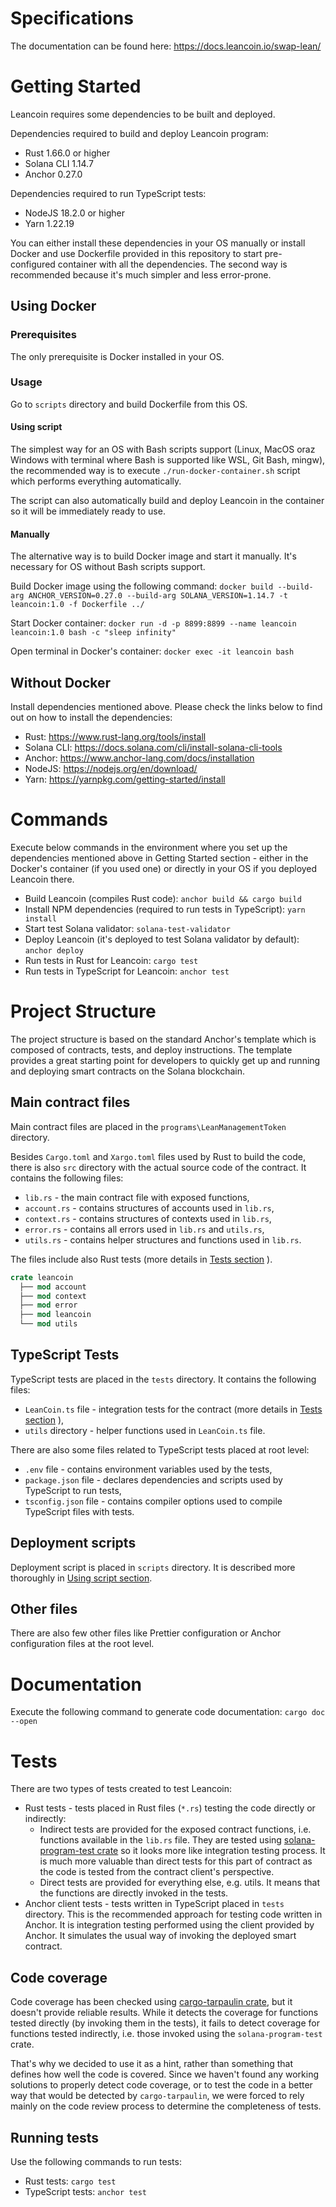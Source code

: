 # Specifications
The documentation can be found here: https://docs.leancoin.io/swap-lean/

# Getting Started
Leancoin requires some dependencies to be built and deployed.

Dependencies required to build and deploy Leancoin program:
- Rust 1.66.0 or higher
- Solana CLI 1.14.7
- Anchor 0.27.0

Dependencies required to run TypeScript tests:
- NodeJS 18.2.0 or higher
- Yarn 1.22.19

You can either install these dependencies in your OS manually or install Docker and use Dockerfile provided in this repository to start pre-configured container with all the dependencies. The second way is recommended because it's much simpler and less error-prone.

## Using Docker

### Prerequisites
The only prerequisite is Docker installed in your OS.

### Usage
Go to `scripts` directory and build Dockerfile from this OS.

#### Using script
The simplest way for an OS with Bash scripts support (Linux, MacOS oraz Windows with terminal where Bash is supported like WSL, Git Bash, mingw), the recommended way is to execute `./run-docker-container.sh` script which performs everything automatically.

The script can also automatically build and deploy Leancoin in the container so it will be immediately ready to use.

#### Manually
The alternative way is to build Docker image and start it manually. It's necessary for OS without Bash scripts support.

Build Docker image using the following command:
`docker build --build-arg ANCHOR_VERSION=0.27.0 --build-arg SOLANA_VERSION=1.14.7 -t leancoin:1.0 -f Dockerfile ../`

Start Docker container:
`docker run -d -p 8899:8899 --name leancoin leancoin:1.0 bash -c "sleep infinity"`

Open terminal in Docker's container:
`docker exec -it leancoin bash`

## Without Docker
Install dependencies mentioned above. Please check the links below to find out on how to install the dependencies:
- Rust: https://www.rust-lang.org/tools/install
- Solana CLI: https://docs.solana.com/cli/install-solana-cli-tools
- Anchor: https://www.anchor-lang.com/docs/installation
- NodeJS: https://nodejs.org/en/download/
- Yarn: https://yarnpkg.com/getting-started/install

# Commands
Execute below commands in the environment where you set up the dependencies mentioned above in Getting Started section - either in the Docker's container (if you used one) or directly in your OS if you deployed Leancoin there.

- Build Leancoin (compiles Rust code): `anchor build && cargo build`
- Install NPM dependencies (required to run tests in TypeScript): `yarn install`
- Start test Solana validator: `solana-test-validator`
- Deploy Leancoin (it's deployed to test Solana validator by default): `anchor deploy`
- Run tests in Rust for Leancoin: `cargo test`
- Run tests in TypeScript for Leancoin: `anchor test`

# Project Structure 
The project structure is based on the standard Anchor's template which is composed of contracts, tests, and deploy instructions. The template provides a great starting point for developers to quickly get up and running and deploying smart contracts on the Solana blockchain.

## Main contract files
Main contract files are placed in the `programs\LeanManagementToken` directory.

Besides `Cargo.toml` and `Xargo.toml` files used by Rust to build the code, there is also `src` directory with the actual source code of the contract. It contains the following files:
- `lib.rs` - the main contract file with exposed functions,
- `account.rs` - contains structures of accounts used in `lib.rs`,
- `context.rs` - contains structures of contexts used in `lib.rs`,
- `error.rs` - contains all errors used in `lib.rs` and `utils.rs`,
- `utils.rs` - contains helper structures and functions used in `lib.rs`.

The files include also Rust tests (more details in [Tests section](#tests) ).

```rust
crate leancoin
  ├── mod account
  ├── mod context
  ├── mod error
  ├── mod leancoin
  └── mod utils
```

## TypeScript Tests
TypeScript tests are placed in the `tests` directory. It contains the following files:
- `LeanCoin.ts` file - integration tests for the contract (more details in [Tests section](#tests) ),
- `utils` directory - helper functions used in `LeanCoin.ts` file.

There are also some files related to TypeScript tests placed at root level:
- `.env` file - contains environment variables used by the tests,
- `package.json` file - declares dependencies and scripts used by TypeScript to run tests,
- `tsconfig.json` file - contains compiler options used to compile TypeScript files with tests.

## Deployment scripts
Deployment script is placed in `scripts` directory. It is described more thoroughly in [Using script section](#using-script).

## Other files
There are also few other files like Prettier configuration or Anchor configuration files at the root level.

# Documentation
Execute the following command to generate code documentation: `cargo doc --open`

# Tests
There are two types of tests created to test Leancoin:
- Rust tests - tests placed in Rust files (`*.rs`) testing the code directly or indirectly:
  - Indirect tests are provided for the exposed contract functions, i.e. functions available in the `lib.rs` file. They are tested using [solana-program-test crate](https://docs.rs/solana-program-test/latest/solana_program_test/) so it looks more like integration testing process. It is much more valuable than direct tests for this part of contract as the code is tested from the contract client's perspective.
  - Direct tests are provided for everything else, e.g. utils. It means that the functions are directly invoked in the tests.
- Anchor client tests - tests written in TypeScript placed in `tests` directory. This is the recommended approach for testing code written in Anchor. It is integration testing performed using the client provided by Anchor. It simulates the usual way of invoking the deployed smart contract.

## Code coverage
Code coverage has been checked using [cargo-tarpaulin crate](https://crates.io/crates/cargo-tarpaulin), but it doesn't provide reliable results. While it detects the coverage for functions tested directly (by invoking them in the tests), it fails to detect coverage for functions tested indirectly, i.e. those invoked using the `solana-program-test` crate.

That's why we decided to use it as a hint, rather than something that defines how well the code is covered. Since we haven't found any working solutions to properly detect code coverage, or to test the code in a better way that would be detected by `cargo-tarpaulin`, we were forced to rely mainly on the code review process to determine the completeness of tests.

## Running tests
Use the following commands to run tests:
- Rust tests: `cargo test`
- TypeScript tests: `anchor test`
